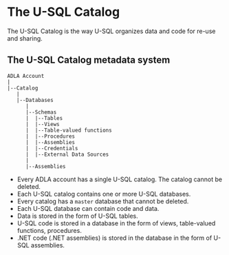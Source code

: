 # The U-SQL Catalog

The U-SQL Catalog is the way U-SQL organizes data and code for re-use and sharing.

## The U-SQL Catalog metadata system

```
ADLA Account
|
|--Catalog
   |
   |--Databases
      |
      |--Schemas
      |  |--Tables
      |  |--Views      
      |  |--Table-valued functions
      |  |--Procedures
      |  |--Assemblies
      |  |--Credentials
      |  |--External Data Sources
      |
      |--Assemblies
```

* Every ADLA account has a single U-SQL catalog. The catalog cannot be deleted.
* Each U-SQL catalog contains one or more U-SQL databases. 
* Every catalog has a `master` database that cannot be deleted.
* Each U-SQL database can contain code and data. 
* Data is stored in the form of U-SQL tables. 
* U-SQL code is stored in a database in the form of views, table-valued functions, procedures. 
* .NET code \(.NET assemblies\) is stored in the database in the form of U-SQL assemblies.



